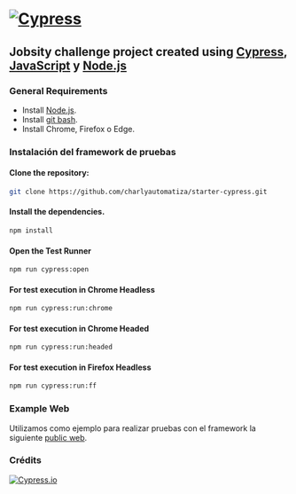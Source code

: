 

# [![Cypress](https://cloud.githubusercontent.com/assets/1268976/20607953/d7ae489c-b24a-11e6-9cc4-91c6c74c5e88.png)](https://www.cypress.io)

##  Jobsity challenge project created using [Cypress](https://www.cypress.io), [JavaScript](https://developer.mozilla.org/es/docs/Web/JavaScript) y [Node.js](https://nodejs.org/en/)

### General Requirements

- Install [Node.js](https://nodejs.org/es/download/).
- Install [git bash](https://git-scm.com/downloads).
- Install Chrome, Firefox o Edge.

### Instalación del framework de pruebas

#### **Clone the  repository:**

```bash
git clone https://github.com/charlyautomatiza/starter-cypress.git
```

#### **Install the dependencies.**

```bash
npm install
```

#### **Open the Test Runner**

```bash
npm run cypress:open
```

#### **For test execution in Chrome Headless**

```bash
npm run cypress:run:chrome
```

#### **For test execution in Chrome Headed**

```bash
npm run cypress:run:headed
```

#### **For test execution in Firefox Headless**

```bash
npm run cypress:run:ff
```

### Example Web

Utilizamos como ejemplo para realizar pruebas con el framework la siguiente [public web](http://automationpractice.com).

### Crédits

[![Cypress.io](https://img.shields.io/badge/tested%20with-Cypress-04C38E.svg)](https://www.cypress.io/)
